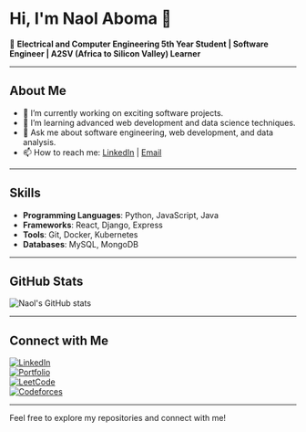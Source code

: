 # Hi, I'm Naol Aboma 👋

🚀 **Electrical and Computer Engineering 5th Year Student | Software Engineer | A2SV (Africa to Silicon Valley) Learner**

---

## About Me

- 🔭 I’m currently working on exciting software projects.
- 🌱 I’m learning advanced web development and data science techniques.
- 💬 Ask me about software engineering, web development, and data analysis.
- 📫 How to reach me: [LinkedIn](https://www.linkedin.com/in/naolaboma/) | [Email](mailto:naolaboma@gmail.com)

---

## Skills

- **Programming Languages**: Python, JavaScript, Java
- **Frameworks**: React, Django, Express
- **Tools**: Git, Docker, Kubernetes
- **Databases**: MySQL, MongoDB

---

## GitHub Stats

![Naol's GitHub stats](https://github-readme-stats.vercel.app/api?username=naolaboma&show_icons=true&theme=radical)

---

## Connect with Me

[![LinkedIn](https://img.shields.io/badge/LinkedIn-blue?logo=linkedin)](https://www.linkedin.com/in/naolaboma/)  
[![Portfolio](https://img.shields.io/badge/Portfolio-black?logo=github)](https://your-portfolio-link)  
[![LeetCode](https://img.shields.io/badge/LeetCode-orange?logo=leetcode)](https://leetcode.com/u/Naolae/)  
[![Codeforces](https://img.shields.io/badge/Codeforces-blue?logo=codeforces)](https://codeforces.com/profile/Naole)

---

Feel free to explore my repositories and connect with me!
